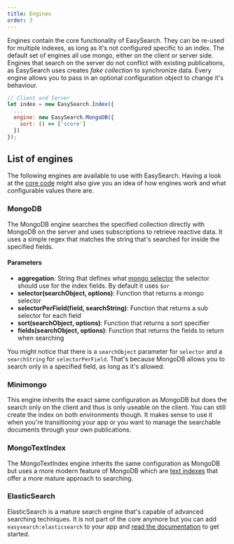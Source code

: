 ```yaml
---
title: Engines
order: 3
---
```


Engines contain the core functionality of EasySearch. They can be re-used for multiple indexes, as long as it's not configured specific to an index. The default set of engines all use mongo, either on the client or server side. Engines that search on the server do not conflict with existing publications, as EasySearch uses creates _fake collection_ to synchronize data. Every engine allows you to pass in an optional configuration object to change it's behaviour.

```javascript
// Client and Server
let index = new EasySearch.Index({
  ...
  engine: new EasySearch.MongoDB({
    sort: () => ['score']
  })
});
```

## List of engines

The following engines are available to use with EasySearch. Having a look at the [core code](https://github.com/matteodem/meteor-easy-search/tree/master/packages/easysearch:core/lib/engines) might also give you an idea of how engines work and what configurable values there are.

### MongoDB

The MongoDB engine searches the specified collection directly with MongoDB on the server and uses subscriptions to retrieve reactive data. It uses a simple regex that matches the string that's searched for inside the specified fields.

#### Parameters
* __aggregation__: String that defines what [mongo selector](http://docs.mongodb.org/manual/reference/operator/query/or/) the selector should use for the index fields. By default it uses `$or`
* __selector(searchObject, options)__: Function that returns a mongo selector
* __selectorPerField(field, searchString)__: Function that returns a sub selector for each field
* __sort(searchObject, options)__: Function that returns a sort specifier
* __fields(searchObject, options)__: Function that returns the fields to return when searching
 
You might notice that there is a `searchObject` parameter for `selector` and a `searchString` for `selectorPerField`. That's because MongoDB allows you to search only in a specified field, as long as it's allowed.

### Minimongo

This engine inherits the exact same configuration as MongoDB but does the search only on the client and thus is only useable on the client. You can still create the index on both environments though. It makes sense to use it when you're transitioning your app or you want to manage the searchable documents through your own publications.

### MongoTextIndex

The MongoTextIndex engine inherits the same configuration as MongoDB but uses a more modern feature of MongoDB which are [text indexes](http://docs.mongodb.org/manual/core/index-text/) that offer a more mature approach to searching.

### ElasticSearch

ElasticSearch is a mature search engine that's capable of advanced searching techniques. It is not part of the core anymore but you can add `easysearch:elasticsearch` to your app and [read the documentation](https://github.com/matteodem/meteor-easy-search/tree/master/packages/easysearch:elasticsearch) to get started.

